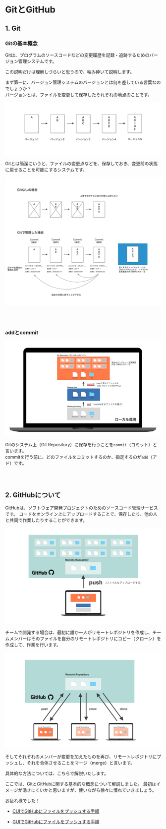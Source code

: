 # GitとGitHub

## 1. Git

### Gitの基本概念
Gitは、プログラムのソースコードなどの変更履歴を記録・追跡するためのバージョン管理システムです。
<!-- （[Wikipedia](https://ja.wikipedia.org/wiki/Git）)） -->

この説明だけは理解しづらいと思うので、噛み砕いて説明します。

まず第一に、バージョン管理システムのバージョンとは何を差している言葉なのでしょうか？<br>
バージョンとは、ファイルを変更して保存したそれぞれの地点のことです。

![Version](img/git1.jpg)

Gitとは簡潔にいうと、ファイルの変更点などを、保存しておき、変更前の状態に戻せることを可能にするシステムです。

![Git](img/git_basic.jpg)

<br>
<br>

### addとcommit

![Git](img/local_repo.jpg)

Gitのシステム上（Git Repository）に保存を行うことを`commit`（コミット）と言います。<br>
commitを行う前に、どのファイルをコミットするのか、指定するのが`add`（アド）です。

<br>
<br>

## 2. GitHubについて

GitHubは、ソフトウェア開発プロジェクトのためのソースコード管理サービスです。
コードをオンライン上にアップロードすることで、保存したり、他の人と共同で作業したりすることができます。

![GitHub](img/GitHub.jpg)

チームで開発する場合は、最初に誰か一人がリモートレポジトリを作成し、チームメンバーはそのファイルを自分のリモートレポジトリにコピー（クローン）を作成して、作業を行います。

![GitHub](img/github_team.jpg)

そしてそれぞれのメンバーが変更を加えたものを再び、リモートレポジトリにプッシュし、それを合体させることをマージ（merge）と言います。

具体的な方法については、こちらで解説いたします。

ここでは、GitとGitHubに関する基本的な概念について解説しました。
最初はイメージが湧きにくいかと思いますが、使いながら徐々に慣れていきましょう。

お疲れ様でした！


- [CUIでGitHubにファイルをプッシュする手順](https://github.com/NexSeed00/STO/blob/master/PHP%E5%9F%BA%E7%A4%8E/Git/22-2_CUI%E3%81%A7%E3%83%95%E3%82%A1%E3%82%A4%E3%83%AB%E3%82%92push.md)

- [GUIでGitHubにファイルをプッシュする手順](https://github.com/NexSeed00/STO/blob/master/PHP%E5%9F%BA%E7%A4%8E/Git/22-1_Sourcetree%E6%93%8D%E4%BD%9C.md)
